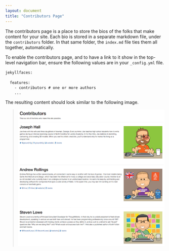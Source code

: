```yaml
---
layout: document
title: "Contributors Page"
---
```


The contributors page is a place to store the bios of the folks that make content for your site. Each bio is stored in a separate markdown file, under the `contributors` folder. In that same folder, the `index.md` file ties them all together, automatically.

To enable the contributors page, and to have a link to it show in the top-level navigation bar, ensure the following values are in your `_config.yml` file.

```
jekyllfaces:

  features:
    - contributors # one or more authors
    ...
```

The resulting content should look similar to the following image.

> ![image](images/contributors.png)